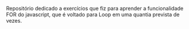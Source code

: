Repositório dedicado a exercícios que fiz para aprender a funcionalidade FOR do javascript, que é voltado para Loop em uma quantia prevista de vezes.
